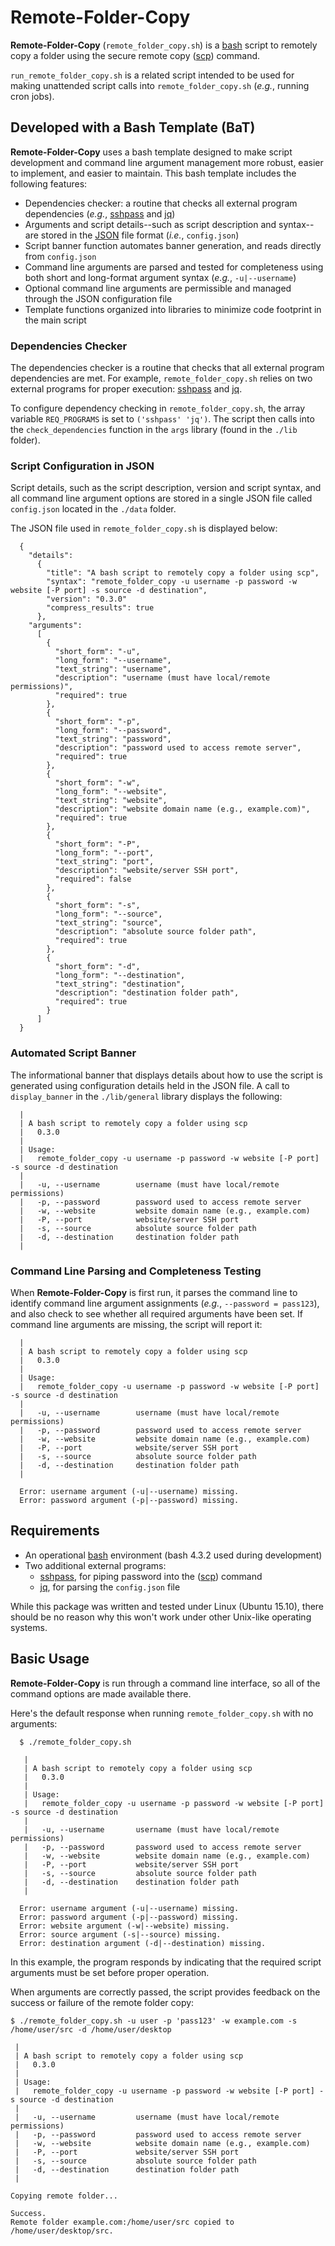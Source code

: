 # Remote-Folder-Copy
**Remote-Folder-Copy** (`remote_folder_copy.sh`) is a [bash](https://en.wikipedia.org/wiki/Bash_%28Unix_shell%29) script to remotely copy a folder using the secure remote copy ([scp](http://man7.org/linux/man-pages/man1/scp.1.html)) command.

`run_remote_folder_copy.sh` is a related script intended to be used for making unattended script calls into `remote_folder_copy.sh` (*e.g.*, running cron jobs).

## Developed with a Bash Template (BaT)

**Remote-Folder-Copy** uses a bash template designed to make script development and command line argument management more robust, easier to implement, and easier to maintain. This bash template includes the following features:

- Dependencies checker: a routine that checks all external program dependencies (*e.g.*, [sshpass](http://linux.die.net/man/1/sshpass) and [jq](https://stedolan.github.io/jq/))
- Arguments and script details--such as script description and syntax--are stored in the [JSON](http://www.json.org/) file format (*i.e.*, `config.json`)
- Script banner function automates banner generation, and reads directly from `config.json`
- Command line arguments are parsed and tested for completeness using both short and long-format argument syntax (*e.g.*, `-u|--username`)
- Optional command line arguments are permissible and managed through the JSON configuration file
- Template functions organized into libraries to minimize code footprint in the main script

### Dependencies Checker
The dependencies checker is a routine that checks that all external program dependencies are met. For example, `remote_folder_copy.sh` relies on two external programs for proper execution: [sshpass](http://linux.die.net/man/1/sshpass) and [jq](https://stedolan.github.io/jq/).

To configure dependency checking in `remote_folder_copy.sh`, the array variable `REQ_PROGRAMS` is set to `('sshpass' 'jq')`. The script then calls into the `check_dependencies` function in the `args` library (found in the `./lib` folder).

### Script Configuration in JSON
Script details, such as the script description, version and script syntax, and all command line argument options are stored in a single JSON file called `config.json` located in the `./data` folder.

The JSON file used in `remote_folder_copy.sh` is displayed below:

      {
        "details":
          {
            "title": "A bash script to remotely copy a folder using scp",
            "syntax": "remote_folder_copy -u username -p password -w website [-P port] -s source -d destination",
            "version": "0.3.0"
            "compress_results": true
          },
        "arguments":
          [
            {
              "short_form": "-u",
              "long_form": "--username",
              "text_string": "username",
              "description": "username (must have local/remote permissions)",
              "required": true
            },
            {
              "short_form": "-p",
              "long_form": "--password",
              "text_string": "password",
              "description": "password used to access remote server",
              "required": true
            },
            {
              "short_form": "-w",
              "long_form": "--website",
              "text_string": "website",
              "description": "website domain name (e.g., example.com)",
              "required": true
            },
            {
              "short_form": "-P",
              "long_form": "--port",
              "text_string": "port",
              "description": "website/server SSH port",
              "required": false
            },
            {
              "short_form": "-s",
              "long_form": "--source",
              "text_string": "source",
              "description": "absolute source folder path",
              "required": true
            },
            {
              "short_form": "-d",
              "long_form": "--destination",
              "text_string": "destination",
              "description": "destination folder path",
              "required": true
            }
          ]
      }


### Automated Script Banner
The informational banner that displays details about how to use the script is generated using configuration details held in the JSON file. A call to `display_banner` in the `./lib/general` library displays the following:

      |
      | A bash script to remotely copy a folder using scp
      |   0.3.0
      |
      | Usage:
      |   remote_folder_copy -u username -p password -w website [-P port] -s source -d destination
      |
      |   -u, --username 		username (must have local/remote permissions)
      |   -p, --password 		password used to access remote server
      |   -w, --website 		website domain name (e.g., example.com)
      |   -P, --port 			website/server SSH port
      |   -s, --source 			absolute source folder path
      |   -d, --destination 	destination folder path
      |

### Command Line Parsing and Completeness Testing
When **Remote-Folder-Copy** is first run, it parses the command line to identify command line argument assignments (*e.g.*, `--password = pass123`), and also check to see whether all required arguments have been set. If command line arguments are missing, the script will report it:

      |
      | A bash script to remotely copy a folder using scp
      |   0.3.0
      |
      | Usage:
      |   remote_folder_copy -u username -p password -w website [-P port] -s source -d destination
      |
      |   -u, --username 		username (must have local/remote permissions)
      |   -p, --password 		password used to access remote server
      |   -w, --website 		website domain name (e.g., example.com)
      |   -P, --port 			website/server SSH port
      |   -s, --source 			absolute source folder path
      |   -d, --destination 	destination folder path
      |

      Error: username argument (-u|--username) missing.
      Error: password argument (-p|--password) missing.



## Requirements

 - An operational [bash](https://en.wikipedia.org/wiki/Bash_%28Unix_shell%29) environment (bash 4.3.2 used during development)
 -  Two additional external programs:
    + [sshpass](http://linux.die.net/man/1/sshpass), for piping password into the ([scp](http://man7.org/linux/man-pages/man1/scp.1.html)) command
    + [jq](https://stedolan.github.io/jq/), for parsing the `config.json` file

While this package was written and tested under Linux (Ubuntu 15.10), there should be no reason why this won't work under other Unix-like operating systems.


## Basic Usage
**Remote-Folder-Copy** is run through a command line interface, so all of the command options are made available there.

Here's the default response when running `remote_folder_copy.sh` with no arguments:

      $ ./remote_folder_copy.sh

       |
       | A bash script to remotely copy a folder using scp
       |   0.3.0
       |
       | Usage:
       |   remote_folder_copy -u username -p password -w website [-P port] -s source -d destination
       |
       |   -u, --username 		username (must have local/remote permissions)
       |   -p, --password 		password used to access remote server
       |   -w, --website 		website domain name (e.g., example.com)
       |   -P, --port 			website/server SSH port
       |   -s, --source 		absolute source folder path
       |   -d, --destination 	destination folder path
       |

      Error: username argument (-u|--username) missing.
      Error: password argument (-p|--password) missing.
      Error: website argument (-w|--website) missing.
      Error: source argument (-s|--source) missing.
      Error: destination argument (-d|--destination) missing.



In this example, the program responds by indicating that the required script arguments must be set before proper operation.

When arguments are correctly passed, the script provides feedback on the success or failure of the remote folder copy:

    $ ./remote_folder_copy.sh -u user -p 'pass123' -w example.com -s /home/user/src -d /home/user/desktop

     |
     | A bash script to remotely copy a folder using scp
     |   0.3.0
     |
     | Usage:
     |   remote_folder_copy -u username -p password -w website [-P port] -s source -d destination
     |
     |   -u, --username 		username (must have local/remote permissions)
     |   -p, --password 		password used to access remote server
     |   -w, --website 			website domain name (e.g., example.com)
     |   -P, --port 			website/server SSH port
     |   -s, --source 			absolute source folder path
     |   -d, --destination 		destination folder path
     |

    Copying remote folder...

    Success.
    Remote folder example.com:/home/user/src copied to /home/user/desktop/src.
